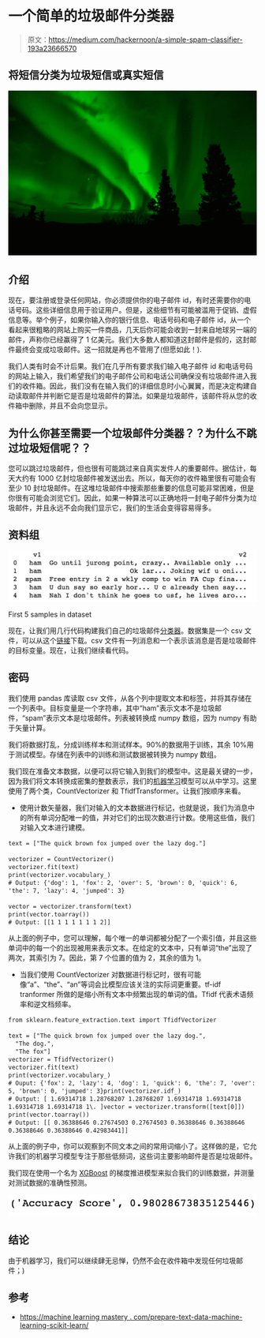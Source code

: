 # 一个简单的垃圾邮件分类器

> 原文：<https://medium.com/hackernoon/a-simple-spam-classifier-193a23666570>

## 将短信分类为垃圾短信或真实短信

![](img/6486a6227c22941d08b16d6864a394ba.png)

## 介绍

现在，要注册或登录任何网站，你必须提供你的电子邮件 id，有时还需要你的电话号码。这些详细信息用于验证用户。但是，这些细节有可能被滥用于促销、虚假信息等。举个例子，如果你输入你的银行信息、电话号码和电子邮件 id，从一个看起来很粗略的网站上购买一件商品，几天后你可能会收到一封来自地球另一端的邮件，声称你已经赢得了 1 亿美元。我们大多数人都知道这封邮件是假的，这封邮件最终会变成垃圾邮件。这一招就是再也不管用了(但愿如此！).

我们人类有时会不计后果。我们在几乎所有要求我们输入电子邮件 id 和电话号码的网站上输入，我们希望我们的电子邮件公司和电话公司确保没有垃圾邮件进入我们的收件箱。因此，我们没有在输入我们的详细信息时小心翼翼，而是决定构建自动读取邮件并判断它是否是垃圾邮件的算法。如果是垃圾邮件，该邮件将从您的收件箱中删除，并且不会向您显示。

## 为什么你甚至需要一个垃圾邮件分类器？？为什么不跳过垃圾短信呢？？

您可以跳过垃圾邮件，但也很有可能跳过来自真实发件人的重要邮件。据估计，每天大约有 1000 亿封垃圾邮件被发送出去。所以，每天你的收件箱里很有可能会有至少 10 封垃圾邮件。在这堆垃圾邮件中搜索那些重要的信息可能非常困难，但是你很有可能会浏览它们。因此，如果一种算法可以正确地将一封电子邮件分类为垃圾邮件，并且永远不会向我们显示它，我们的生活会变得容易得多。

## 资料组

![](img/59798249809a405ea417b880caf2abe1.png)

First 5 samples in dataset

现在，让我们用几行代码构建我们自己的垃圾邮件[分类器](https://hackernoon.com/tagged/classifier)。数据集是一个 csv 文件，可以从这个[链接](https://www.kaggle.com/uciml/sms-spam-collection-dataset/data)下载。csv 文件有一列消息和一个表示该消息是否是垃圾邮件的目标变量。现在，让我们继续看代码。

## 密码

我们使用 pandas 库读取 csv 文件，从各个列中提取文本和标签，并将其存储在一个列表中。目标变量是一个字符串，其中“ham”表示文本不是垃圾邮件，“spam”表示文本是垃圾邮件。列表被转换成 numpy 数组，因为 numpy 有助于矢量计算。

我们将数据打乱，分成训练样本和测试样本。90%的数据用于训练，其余 10%用于测试模型。存储在列表中的训练和测试数据被转换为 numpy 数组。

我们现在准备文本数据，以便可以将它输入到我们的模型中。这是最关键的一步，因为我们将文本转换成密集的整数表示，我们的[机器学习](https://hackernoon.com/tagged/machine-learning)模型可以从中学习。这里使用了两个类，CountVectorizer 和 TfidfTransformer。让我们按顺序来看。

*   使用计数矢量器，我们对输入的文本数据进行标记，也就是说，我们为消息中的所有单词分配唯一的值，并对它们的出现次数进行计数。使用这些值，我们对输入文本进行建模。

```
text = ["The quick brown fox jumped over the lazy dog."]

vectorizer = CountVectorizer()
vectorizer.fit(text)
print(vectorizer.vocabulary_)
# Output: {'dog': 1, 'fox': 2, 'over': 5, 'brown': 0, 'quick': 6, 'the': 7, 'lazy': 4, 'jumped': 3}

vector = vectorizer.transform(text)
print(vector.toarray())
# Output: [[1 1 1 1 1 1 1 2]]
```

从上面的例子中，您可以理解，每个唯一的单词都被分配了一个索引值，并且这些单词中的每一个的出现被用来表示文本。在给定的文本中，只有单词“the”出现了两次，其索引为 7。因此，第 7 个位置的值为 2，其余的值为 1。

*   当我们使用 CountVectorizer 对数据进行标记时，很有可能像“a”、“the”、“an”等词会比模型应该关注的实际词更重要。tf-idf tranformer 所做的是缩小所有文本中频繁出现的单词的值。Tfidf 代表术语频率和逆文档频率。

```
from sklearn.feature_extraction.text import TfidfVectorizer

text = ["The quick brown fox jumped over the lazy dog.",
  "The dog.",
  "The fox"]
vectorizer = TfidfVectorizer()
vectorizer.fit(text)
print(vectorizer.vocabulary_)
# Ouput: {'fox': 2, 'lazy': 4, 'dog': 1, 'quick': 6, 'the': 7, 'over': 5, 'brown': 0, 'jumped': 3}print(vectorizer.idf_)
# Output: [ 1.69314718 1.28768207 1.28768207 1.69314718 1.69314718 1.69314718 1.69314718 1\. ]vector = vectorizer.transform([text[0]])
print(vector.toarray())
# Output: [[ 0.36388646 0.27674503 0.27674503 0.36388646 0.36388646 0.36388646 0.36388646 0.42983441]]
```

从上面的例子中，你可以观察到不同文本之间的常用词缩小了。这样做的是，它允许我们的机器学习模型专注于那些低频词，这些词主要影响邮件是否是垃圾邮件。

我们现在使用一个名为 [XGBoost](https://hackernoon.com/boosting-algorithms-adaboost-gradient-boosting-and-xgboost-f74991cad38c) 的梯度推进模型来拟合我们的训练数据，并测量对测试数据的准确性预测。

![](img/8b0c38f08539a22a919aa598ba29692a.png)

## 结论

由于机器学习，我们可以继续肆无忌惮，仍然不会在收件箱中发现任何垃圾邮件；)

## 参考

*   [https://machine learning mastery . com/prepare-text-data-machine-learning-scikit-learn/](https://machinelearningmastery.com/prepare-text-data-machine-learning-scikit-learn/)